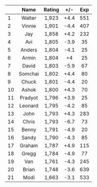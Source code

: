 | |Name|Rating|+/-|Exp|
|-|:--:|:----:|:-:|:-:|
|1|Walter|1,923|+4.4|551|
|2|Vinnie|1,901|-4.4|407|
|3|Jay|1,858|+4.2|232|
|4|Avi|1,805|-3.9|35|
|5|Anders|1,804|-4.1|25|
|6|Armin|1,804|+4|25|
|7|David|1,803|-5.9|67|
|8|Somchai|1,802|+4.4|80|
|9|Chuck|1,801|-4.4|20|
|10|Ashok|1,800|+4.3|70|
|11|Pradyot|1,796|+3.9|25|
|12|Leonard|1,795|-4.2|85|
|13|John|1,793|+4.3|283|
|14|Chris|1,793|-6.7|73|
|15|Benny|1,791|-4.9|20|
|16|Sandy|1,790|-4.3|85|
|17|Graham|1,787|+4.9|115|
|18|Gregg|1,784|-4.9|77|
|19|Van|1,761|-4.3|245|
|20|Brian|1,748|-3.6|639|
|21|Modi|1,663|-3.1|533|
